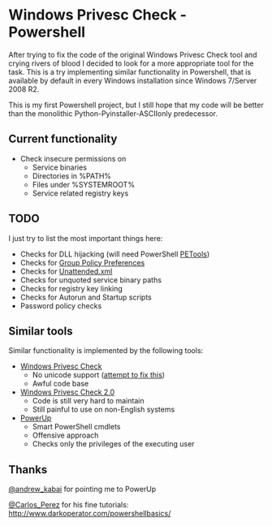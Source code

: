 Windows Privesc Check - Powershell 
==================================

After trying to fix the code of the original Windows Privesc Check tool and crying rivers of blood I decided to look for a more appropriate tool for the task. This is a try implementing similar functionality in Powershell, that is available by default in every Windows installation since Windows 7/Server 2008 R2. 

This is my first Powershell project, but I still hope that my code will be better than the monolithic Python-Pyinstaller-ASCIIonly predecessor.

Current functionality
---------------------

* Check insecure permissions on
  * Service binaries
  * Directories in %PATH%
  * Files under %SYSTEMROOT%
  * Service related registry keys

TODO
----

I just try to list the most important things here:

* Checks for DLL hijacking (will need PowerShell [PETools](https://github.com/mattifestation/PowerSploit/tree/master/PETools))
* Checks for [Group Policy Preferences](http://rewtdance.blogspot.hu/2012/06/exploiting-windows-2008-group-policy.html)
* Checks for [Unattended.xml](http://rewtdance.blogspot.hu/2012/11/windows-deployment-services-clear-text.html)
* Checks for unquoted service binary paths
* Checks for registry key linking
* Checks for Autorun and Startup scripts
* Password policy checks

Similar tools
-------------

Similar functionality is implemented by the following tools:

* [Windows Privesc Check](https://code.google.com/p/windows-privesc-check/)
  * No unicode support ([attempt to fix this](https://github.com/silentsignal/wpc))
  * Awful code base
* [Windows Privesc Check 2.0](https://github.com/silentsignal/wpc/tree/wpc-2.0)
  * Code is still very hard to maintain
  * Still painful to use on non-English systems
* [PowerUp](https://github.com/HarmJ0y/PowerUp)
  * Smart PowerShell cmdlets
  * Offensive approach
  * Checks only the privileges of the executing user

Thanks
------

[@andrew\_kabai](https://twitter.com/andrew_kabai) for pointing me to PowerUp

[@Carlos\_Perez](https://twitter.com/Carlos_Perez) for his fine tutorials: http://www.darkoperator.com/powershellbasics/
